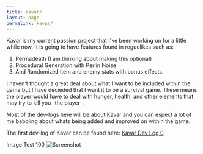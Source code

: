 ```yaml
---
title: kavar/
layout: page
permalink: kavar/
---
```


Kavar is my current passion project that I've been working on for a little while now. It is going to have features found in roguelikes such as:
1. Permadeath (I am thinking about making this optional)
2. Procedural Generation with Perlin Noise
3. And Randomized item and enemy stats with bonus effects.

I haven't thought a great deal about what I want to be included within the game but I have decieded that I want it to be a survival game. These means the player would have to deal with hunger, health, and other elements that may try to kill you -the player-. 

Most of the dev-logs here will be about Kavar and you can espect a lot of me babbling about whats being added and improved on within the game.

The first dev-log of Kavar can be found here: [Kavar Dev Log 0](https://kyles01.github.io/introduction/2020/06/10/Kavar-Log-0.html).


Image Test 100
![Screenshot](images/PlayerInteractionMenu.PNG")


